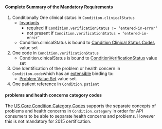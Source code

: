 #### Complete Summary of the Mandatory Requirements

1.  Conditionally One clinical status in `Condition.clinicalStatus`
    -   [Invariants]
        -   required if `Condition.verificationStatus != ‘entered-in-error‘`
        -   not present if `Condition.verificationStatus = ‘entered-in-error‘`
    -   Condition.clinicalStatus is bound to [Condition Clinical Status Codes] value set
1.  One code in `Condition.verificationStatus`
    -   Condition.clnicalStatus is bound to [ConditionVerificationStatus] value set
1.  One Identification of the problem or health concern in `Condition.code`which has an [extensible](http://hl7-fhir.github.io/terminologies.html#extensible) binding to:
    -   [Problem Value Set] value set.
1.  One patient reference in `Condition.patient`



#### problems and health concerns category codes

The [US Core Condition Category Codes] supports the separate concepts of problems and health concerns in `Condition.category` in order for API consumers to be able to separate health concerns and problems. However this is not mandatory for 2015 certification.

  [extensible]: Implementation_Guide#Extensible_binding_for_CodeableConcept_Datatype "wikilink"
  [Problem Value Set]: valueset-us-core-problem.html
  [Invariants]: http://hl7-fhir.github.io/conformance-rules.html#constraints
  [Condition Clinical Status Codes]: http://hl7-fhir.github.io/valueset-condition-clinical.html
  [ConditionVerificationStatus]: http://hl7-fhir.github.io/valueset-condition-ver-status.html
  [US Core Condition Profile]: http://hl7.org/fhir/us/daf/daf-condition.html
 [US Core Condition Category Codes]: valueset-us-core-condition-category.html